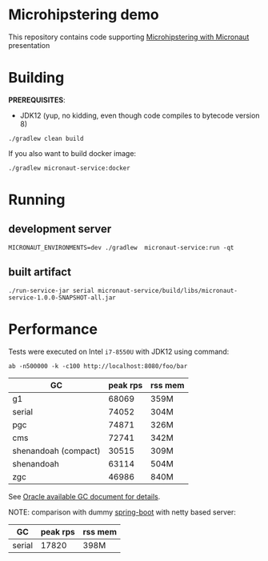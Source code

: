 # Microhipstering demo

This repository contains code supporting [Microhipstering with Micronaut](https://slides.com/gracnar/vert-x/)
presentation

# Building

**PREREQUISITES**:

* JDK12 (yup, no kidding, even though code compiles to bytecode version 8)

```
./gradlew clean build
```

If you also want to build docker image:

```
./gradlew micronaut-service:docker
```

# Running

## development server

```
MICRONAUT_ENVIRONMENTS=dev ./gradlew  micronaut-service:run -qt
```

## built artifact

```
./run-service-jar serial micronaut-service/build/libs/micronaut-service-1.0.0-SNAPSHOT-all.jar 
```

# Performance

Tests were executed on Intel `i7-8550U` with JDK12 using command:

```
ab -n500000 -k -c100 http://localhost:8080/foo/bar
```

| GC | peak rps | rss mem |
|----|----------|---------|
| g1                   | 68069 | 359M |
| serial               | 74052 | 304M |
| pgc                  | 74871 | 326M |
| cms                  | 72741 | 342M |
| shenandoah (compact) | 30515 | 309M |
| shenandoah           | 63114 | 504M |
| zgc                  | 46986 | 840M |

See [Oracle available GC document for details](https://docs.oracle.com/en/java/javase/12/gctuning/available-collectors.html).


NOTE: comparison with dummy [spring-boot](spring-boot-service/) with netty based server:

| GC | peak rps | rss mem |
|----|----------|---------|
| serial               | 17820 | 398M |

